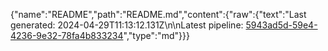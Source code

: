 {"name":"README","path":"README.md","content":{"raw":{"text":"Last generated: 2024-04-29T11:13:12.131Z\n\nLatest pipeline: [5943ad5d-59e4-4236-9e32-78fa4b833234](/pipeline/5943ad5d-59e4-4236-9e32-78fa4b833234)","type":"md"}}}